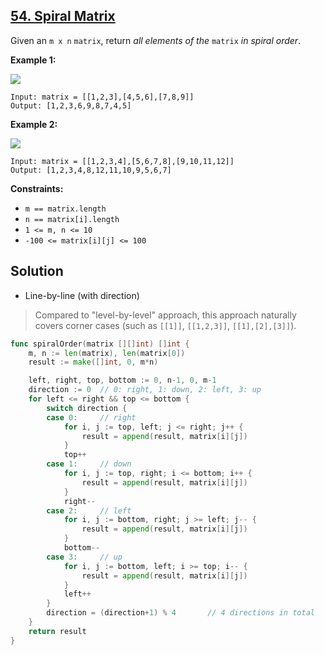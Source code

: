 ## [54. Spiral Matrix](https://leetcode.com/problems/spiral-matrix/)


Given an `m x n` `matrix`, return _all elements of the_ `matrix` _in spiral order_.

**Example 1:**

![](https://assets.leetcode.com/uploads/2020/11/13/spiral1.jpg)

```
Input: matrix = [[1,2,3],[4,5,6],[7,8,9]]
Output: [1,2,3,6,9,8,7,4,5]
```

**Example 2:**

![](https://assets.leetcode.com/uploads/2020/11/13/spiral.jpg)

```
Input: matrix = [[1,2,3,4],[5,6,7,8],[9,10,11,12]]
Output: [1,2,3,4,8,12,11,10,9,5,6,7]
```

**Constraints:**

*   `m == matrix.length`
*   `n == matrix[i].length`
*   `1 <= m, n <= 10`
*   `-100 <= matrix[i][j] <= 100`



## Solution

- Line-by-line (with direction)

> Compared to "level-by-level" approach, this approach naturally covers corner cases (such as `[[1]]`, `[[1,2,3]]`, `[[1],[2],[3]]`).

```go
func spiralOrder(matrix [][]int) []int {
    m, n := len(matrix), len(matrix[0])
    result := make([]int, 0, m*n)

    left, right, top, bottom := 0, n-1, 0, m-1
    direction := 0  // 0: right, 1: down, 2: left, 3: up
    for left <= right && top <= bottom {
        switch direction {
        case 0:     // right
            for i, j := top, left; j <= right; j++ {
                result = append(result, matrix[i][j])
            }
            top++
        case 1:     // down
            for i, j := top, right; i <= bottom; i++ {
                result = append(result, matrix[i][j])
            }
            right--
        case 2:     // left
            for i, j := bottom, right; j >= left; j-- {
                result = append(result, matrix[i][j])
            }
            bottom--
        case 3:     // up
            for i, j := bottom, left; i >= top; i-- {
                result = append(result, matrix[i][j])
            }
            left++
        }
        direction = (direction+1) % 4       // 4 directions in total
    }
    return result
}
```